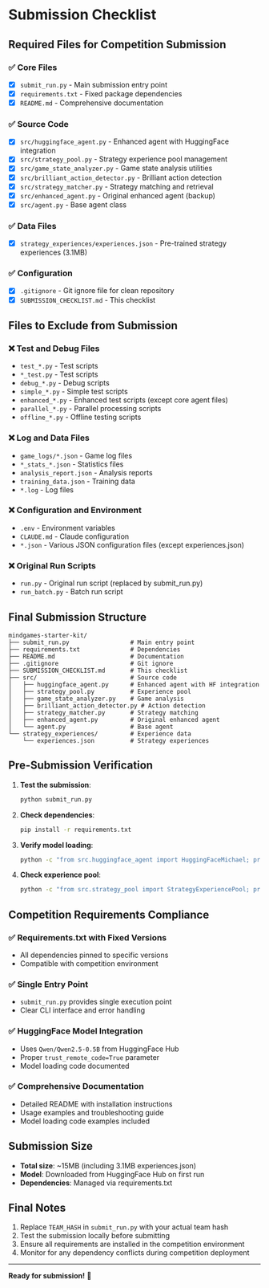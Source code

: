 # Submission Checklist

## Required Files for Competition Submission

### ✅ Core Files
- [x] `submit_run.py` - Main submission entry point
- [x] `requirements.txt` - Fixed package dependencies
- [x] `README.md` - Comprehensive documentation

### ✅ Source Code
- [x] `src/huggingface_agent.py` - Enhanced agent with HuggingFace integration
- [x] `src/strategy_pool.py` - Strategy experience pool management
- [x] `src/game_state_analyzer.py` - Game state analysis utilities
- [x] `src/brilliant_action_detector.py` - Brilliant action detection
- [x] `src/strategy_matcher.py` - Strategy matching and retrieval
- [x] `src/enhanced_agent.py` - Original enhanced agent (backup)
- [x] `src/agent.py` - Base agent class

### ✅ Data Files
- [x] `strategy_experiences/experiences.json` - Pre-trained strategy experiences (3.1MB)

### ✅ Configuration
- [x] `.gitignore` - Git ignore file for clean repository
- [x] `SUBMISSION_CHECKLIST.md` - This checklist

## Files to Exclude from Submission

### ❌ Test and Debug Files
- `test_*.py` - Test scripts
- `*_test.py` - Test scripts
- `debug_*.py` - Debug scripts
- `simple_*.py` - Simple test scripts
- `enhanced_*.py` - Enhanced test scripts (except core agent files)
- `parallel_*.py` - Parallel processing scripts
- `offline_*.py` - Offline testing scripts

### ❌ Log and Data Files
- `game_logs/*.json` - Game log files
- `*_stats_*.json` - Statistics files
- `analysis_report.json` - Analysis reports
- `training_data.json` - Training data
- `*.log` - Log files

### ❌ Configuration and Environment
- `.env` - Environment variables
- `CLAUDE.md` - Claude configuration
- `*.json` - Various JSON configuration files (except experiences.json)

### ❌ Original Run Scripts
- `run.py` - Original run script (replaced by submit_run.py)
- `run_batch.py` - Batch run script

## Final Submission Structure

```
mindgames-starter-kit/
├── submit_run.py                 # Main entry point
├── requirements.txt              # Dependencies
├── README.md                     # Documentation
├── .gitignore                    # Git ignore
├── SUBMISSION_CHECKLIST.md       # This checklist
├── src/                          # Source code
│   ├── huggingface_agent.py      # Enhanced agent with HF integration
│   ├── strategy_pool.py          # Experience pool
│   ├── game_state_analyzer.py    # Game analysis
│   ├── brilliant_action_detector.py # Action detection
│   ├── strategy_matcher.py       # Strategy matching
│   ├── enhanced_agent.py         # Original enhanced agent
│   └── agent.py                  # Base agent
└── strategy_experiences/         # Experience data
    └── experiences.json          # Strategy experiences
```

## Pre-Submission Verification

1. **Test the submission**:
   ```bash
   python submit_run.py
   ```

2. **Check dependencies**:
   ```bash
   pip install -r requirements.txt
   ```

3. **Verify model loading**:
   ```bash
   python -c "from src.huggingface_agent import HuggingFaceMichael; print('Agent loads successfully')"
   ```

4. **Check experience pool**:
   ```bash
   python -c "from src.strategy_pool import StrategyExperiencePool; print('Experience pool loads successfully')"
   ```

## Competition Requirements Compliance

### ✅ Requirements.txt with Fixed Versions
- All dependencies pinned to specific versions
- Compatible with competition environment

### ✅ Single Entry Point
- `submit_run.py` provides single execution point
- Clear CLI interface and error handling

### ✅ HuggingFace Model Integration
- Uses `Qwen/Qwen2.5-0.5B` from HuggingFace Hub
- Proper `trust_remote_code=True` parameter
- Model loading code documented

### ✅ Comprehensive Documentation
- Detailed README with installation instructions
- Usage examples and troubleshooting guide
- Model loading code examples included

## Submission Size

- **Total size**: ~15MB (including 3.1MB experiences.json)
- **Model**: Downloaded from HuggingFace Hub on first run
- **Dependencies**: Managed via requirements.txt

## Final Notes

1. Replace `TEAM_HASH` in `submit_run.py` with your actual team hash
2. Test the submission locally before submitting
3. Ensure all requirements are installed in the competition environment
4. Monitor for any dependency conflicts during competition deployment

---

**Ready for submission!** 🚀